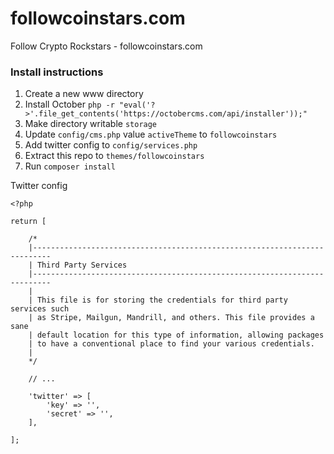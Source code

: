# followcoinstars.com

Follow Crypto Rockstars - followcoinstars.com

### Install instructions

1. Create a new www directory
1. Install October `php -r "eval('?>'.file_get_contents('https://octobercms.com/api/installer'));"`
1. Make directory writable `storage`
1. Update `config/cms.php` value `activeTheme` to `followcoinstars`
1. Add twitter config to `config/services.php`
1. Extract this repo to `themes/followcoinstars`
1. Run `composer install`

Twitter config

```
<?php

return [

    /*
    |--------------------------------------------------------------------------
    | Third Party Services
    |--------------------------------------------------------------------------
    |
    | This file is for storing the credentials for third party services such
    | as Stripe, Mailgun, Mandrill, and others. This file provides a sane
    | default location for this type of information, allowing packages
    | to have a conventional place to find your various credentials.
    |
    */

    // ...

    'twitter' => [
        'key' => '',
        'secret' => '',
    ],

];
```
